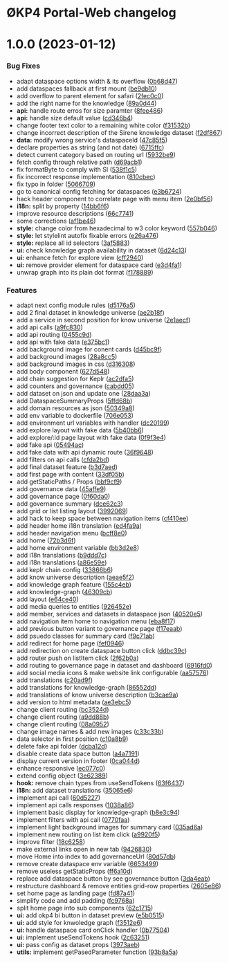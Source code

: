 # ØKP4 Portal-Web changelog

# 1.0.0 (2023-01-12)


### Bug Fixes

* adapt dataspace options width & its overflow ([0b68d47](https://github.com/okp4/portal-web/commit/0b68d472b1b45de0641da464f7e9f9bc4d9f2db2))
* add dataspaces fallback at first mount ([be9db10](https://github.com/okp4/portal-web/commit/be9db10f254a1382f5a92e85e21fefb9982e9647))
* add overflow to parent element for safari ([2fec0c0](https://github.com/okp4/portal-web/commit/2fec0c0c6ae162521c86f3f3df9803209b917628))
* add the right name for the knowledge ([89a0d44](https://github.com/okp4/portal-web/commit/89a0d446ec535c2504cda5e6ec3607b7630a7506))
* **api:** handle route erros for size paramter ([8fee486](https://github.com/okp4/portal-web/commit/8fee48682bf5824d9048155127f815ea1756fa59))
* **api:** handle size default value ([cd346b4](https://github.com/okp4/portal-web/commit/cd346b4ded52db77b77ae993805e62c8d34df55f))
* change footer text color to a remaining white color ([f31532b](https://github.com/okp4/portal-web/commit/f31532b5840df895c5b93e7d08c6c8e138719029))
* change incorrect description of the Sirene knowledge dataset ([f2df867](https://github.com/okp4/portal-web/commit/f2df867e946273d0f4e28eaaeae0ad1b1ab5fb9b))
* **data:** modify wrong service's dataspaceId ([47c85f5](https://github.com/okp4/portal-web/commit/47c85f58aa5c0a9995fd6eb7bdedc10ff38ba06f))
* declare properties as string (and not date) ([6715ffc](https://github.com/okp4/portal-web/commit/6715ffc7451ddf8b8b013a964a1513207390144f))
* detect current category based on routing url ([5932be9](https://github.com/okp4/portal-web/commit/5932be90f5014943cc83607e3bc96d0e0e429c0f))
* fetch config through relative path ([d69acb1](https://github.com/okp4/portal-web/commit/d69acb19709604956e671dac879b78e637bfc198))
* fix formatByte to comply with SI ([538f1c5](https://github.com/okp4/portal-web/commit/538f1c51d48dffbc6e0dd21fa1fe78223ae4a7be))
* fix incorrect response implementation ([810cbec](https://github.com/okp4/portal-web/commit/810cbec9229f3b76e8bcce805eb0800791d3a158))
* fix typo in folder ([5066709](https://github.com/okp4/portal-web/commit/50667094028a7305cd82f02a73f956e714b31249))
* go to canonical config fetching for dataspaces ([e3b6724](https://github.com/okp4/portal-web/commit/e3b67247991ae41d0b2258114fb340d9ed777a16))
* hack header component to correlate page with menu item ([2e0bf56](https://github.com/okp4/portal-web/commit/2e0bf56e18cebd978ffce757f9ce8a4bdd3034ce))
* **i18n:** split by property ([14bb6f6](https://github.com/okp4/portal-web/commit/14bb6f6ff095f352b4e61cda913fe498dbf4861f))
* improve resource descriptions ([66c7741](https://github.com/okp4/portal-web/commit/66c77413718a9d59a550796baae25ccef331bf1d))
* some corrections ([af1be46](https://github.com/okp4/portal-web/commit/af1be461588e68b470f81296c74e16539e1ed801))
* **style:** change color from hexadecimal to w3 color keyword ([557b046](https://github.com/okp4/portal-web/commit/557b046019e45cfeeb86f8e2ddc051ef75e301c9))
* **style:** let stylelint autofix fixable errors ([e26a476](https://github.com/okp4/portal-web/commit/e26a47652014c3afb21c45fb2121049245eacda7))
* **style:** replace all id selectors ([3af5883](https://github.com/okp4/portal-web/commit/3af5883387de5d55bf91f0bab205892397106717))
* **ui:** check knowledge graph availability in dataset ([6d24c13](https://github.com/okp4/portal-web/commit/6d24c13c634741bfae9d83e50120ad4b3720104d))
* **ui:** enhance fetch for explore view ([cff2940](https://github.com/okp4/portal-web/commit/cff29404acd5afa031db3c5030bf36070a2f65e0))
* **ui:** remove provider element for dataspace card ([e3d4fa1](https://github.com/okp4/portal-web/commit/e3d4fa14d198c9cecd2375d284a4f05143dc06b7))
* unwrap graph into its plain dot format ([f178889](https://github.com/okp4/portal-web/commit/f1788896f98d979b1558dcca08507d5956c3db02))


### Features

* adapt next config module rules ([d5176a5](https://github.com/okp4/portal-web/commit/d5176a50c105b7149fc356346c19abbb6d0ff1d3))
* add 2 final dataset in knowledge universe ([ae2b18f](https://github.com/okp4/portal-web/commit/ae2b18fe71e7b011a66942b2710301663cb6981e))
* add a service in second position for know universe ([2e1aecf](https://github.com/okp4/portal-web/commit/2e1aecf385f46666ab0da1c5afe91a5489c45d9a))
* add api calls ([a9fc830](https://github.com/okp4/portal-web/commit/a9fc83030ad7344d2af91ff94e236b4adb8a2134))
* add api routing ([0455c9d](https://github.com/okp4/portal-web/commit/0455c9dbd72c8ceb7b4fb1a7a1cc252d4ad089e3))
* add api with fake data ([e375bc1](https://github.com/okp4/portal-web/commit/e375bc1b2ba86b80a4847b2c5b0bfad67ae91d40))
* add background image for conent cards ([d45bc9f](https://github.com/okp4/portal-web/commit/d45bc9f46db73411f0a5cc38771ad35a6a32c400))
* add background images ([28a8cc5](https://github.com/okp4/portal-web/commit/28a8cc555861413312e0ce2cdc50e925cc30a2f5))
* add background images in css ([d316308](https://github.com/okp4/portal-web/commit/d3163082315a0d24eb13992e74052f5f0c6194ed))
* add body component ([627d548](https://github.com/okp4/portal-web/commit/627d548aca455255e816dae338fa338ada33df8a))
* add chain suggestion for Keplr ([ac2dfa5](https://github.com/okp4/portal-web/commit/ac2dfa5d4e6ba5241bdd5d08786035b13311f19d))
* add counters and governance ([cabdd05](https://github.com/okp4/portal-web/commit/cabdd0537ba1eed22c66a0d9c5ccd80d88ba50db))
* add dataset on json and update one ([28daa3a](https://github.com/okp4/portal-web/commit/28daa3a2af9fb64c51205a7ee6097651200c49c3))
* add DataspaceSummaryProps ([5ffd68b](https://github.com/okp4/portal-web/commit/5ffd68b221495e1c0ab5bf45e5e8ddcab02c9f6a))
* add domain resources as json ([50349a8](https://github.com/okp4/portal-web/commit/50349a8fe88179571b2d9d5816dd85fc65470b83))
* add env variable to dockerfile ([706e053](https://github.com/okp4/portal-web/commit/706e053246836582577b1ff05a2ca4e716fe31e6))
* add environment url variables with handler ([dc20199](https://github.com/okp4/portal-web/commit/dc20199ac25409bc9f42502835e64648b856c5b6))
* add explore layout with fake data ([5b40bb6](https://github.com/okp4/portal-web/commit/5b40bb66c874b6a1b8424603c8dd2a24ee5e6ef1))
* add explore/:id page layout with fake data ([0f9f3e4](https://github.com/okp4/portal-web/commit/0f9f3e4ce40e1fc6f23afb6e63353057160ad541))
* add fake api ([05494ac](https://github.com/okp4/portal-web/commit/05494acff286f19aa54e81ddb45057b09c75d1d7))
* add fake data with api dynamic route ([36f9648](https://github.com/okp4/portal-web/commit/36f96481573ff6b18486456cbb374bc09c14f87b))
* add filters on api calls ([cfda2bd](https://github.com/okp4/portal-web/commit/cfda2bdff7e7eb1c5b279777d2b40c03f0039a6d))
* add final dataset feature ([b3d7aed](https://github.com/okp4/portal-web/commit/b3d7aedea4c42625d17ddc443d392b4dbbbe6a51))
* add first page with content ([33df05b](https://github.com/okp4/portal-web/commit/33df05b78ebb49adcc826ba359d0b9649d87a73b))
* add getStaticPaths / Props ([bbf9cf9](https://github.com/okp4/portal-web/commit/bbf9cf9ae4b46066b9079e91c934935f12bc552d))
* add governance data ([45affe9](https://github.com/okp4/portal-web/commit/45affe97e730d080d68e16891a544df9ef0d9654))
* add governance page ([0f60da0](https://github.com/okp4/portal-web/commit/0f60da03d48263c620c39e1dabbad3f5fca7f57c))
* add governance summary ([dce62c3](https://github.com/okp4/portal-web/commit/dce62c3dbc5b72ca4b9318f1804599cee3cb858c))
* add grid or list listing layout ([3992069](https://github.com/okp4/portal-web/commit/3992069a8d647018062c9abd9a5367ee9d73640f))
* add hack to keep space between navigation items ([cf410ee](https://github.com/okp4/portal-web/commit/cf410eefb4d7bbbb54e1fdd8c4fa44c01a27ec70))
* add header home i18n translation ([ed4fa9a](https://github.com/okp4/portal-web/commit/ed4fa9aa44d41c32bed6f46b562513172692125b))
* add header navigation menu ([bcff8e0](https://github.com/okp4/portal-web/commit/bcff8e0858584c6140079a49d2bf05b203935888))
* add home ([72b3d6f](https://github.com/okp4/portal-web/commit/72b3d6fce5e5dd2e6aa2a1e7fd92a2e900a62725))
* add home environment variable ([bb3d2e8](https://github.com/okp4/portal-web/commit/bb3d2e8ceeec3730e7298f44a2e379e2211e305d))
* add i18n translations ([b9ddd7c](https://github.com/okp4/portal-web/commit/b9ddd7c4a4845c7028384cd7c0b365059bea1560))
* add i18n translations ([a86e59e](https://github.com/okp4/portal-web/commit/a86e59e670075a05d73d3b2e44dc60ccba6b5516))
* add keplr chain config ([33866b6](https://github.com/okp4/portal-web/commit/33866b6d97293cd72f7fb56938f1d8d3616f266b))
* add know universe description ([aeae5f2](https://github.com/okp4/portal-web/commit/aeae5f25c958ce087c1b4c9140cc90d96c3d9f3f))
* add knowledge graph feature ([155c4eb](https://github.com/okp4/portal-web/commit/155c4eb0de1b1bb2f632a04fe3fc569709e06016))
* add knowledge-graph ([46309cb](https://github.com/okp4/portal-web/commit/46309cb4424520046d178b9a777f8d6865a75a6a))
* add layout ([e64ce40](https://github.com/okp4/portal-web/commit/e64ce407455b60fdd56e91ad9e416b3f796a343e))
* add media queries to entities ([926452e](https://github.com/okp4/portal-web/commit/926452ed7029e28b24001548885d123a218653bf))
* add member, services and datasets in dataspace json ([40520e5](https://github.com/okp4/portal-web/commit/40520e5f0dcaddf8239204961ee4afa4683b8299))
* add navigation item home to navigation menu ([eba8f17](https://github.com/okp4/portal-web/commit/eba8f174edb764990dd2823d1415fc5c7d0c76bb))
* add previous button variant to governance page ([f17eaab](https://github.com/okp4/portal-web/commit/f17eaabe344e70a64830fcd048deea3c6a515f19))
* add psuedo classes for summary card ([f9c71ab](https://github.com/okp4/portal-web/commit/f9c71ab6ca1e3300ee876db8942ebaae8b3f9ece))
* add redirect for home page ([fef0946](https://github.com/okp4/portal-web/commit/fef09462e2301558f6fa49b03f77b2bdc737c363))
* add redirection on create dataspace button click ([ddbc39c](https://github.com/okp4/portal-web/commit/ddbc39c2b20de9b133047f690385ea54f59c6c4a))
* add router push on listItem click ([2f62b0a](https://github.com/okp4/portal-web/commit/2f62b0a8b0b726c03bc812791ab1accc2129d250))
* add routing to governance page in dataset and dashboard ([6916fd0](https://github.com/okp4/portal-web/commit/6916fd00f29909587daee24b4e2593f6f0ccbde8))
* add social media icons & make website link configurable ([aa57576](https://github.com/okp4/portal-web/commit/aa5757607516bc776386c38484f83a90b29ea96d))
* add translations ([c20ad9f](https://github.com/okp4/portal-web/commit/c20ad9f9426e2407fbe34b32bcffa9ab948190a7))
* add translations for knowledge-graph ([86552dd](https://github.com/okp4/portal-web/commit/86552dd5c8b002546365fa306acd5e4f04a016b3))
* add translations of know universe description ([b3cae9a](https://github.com/okp4/portal-web/commit/b3cae9a2fd27a673b7f1d3faa3129b240f58bdb9))
* add version to html metadata ([ae3ebc5](https://github.com/okp4/portal-web/commit/ae3ebc56be0def1dfbdec13546f2acaa4fef9e7d))
* change client routing ([bc3524d](https://github.com/okp4/portal-web/commit/bc3524de0ea5f7de3a37deee969b10863c0a3e55))
* change client routing ([a9dd88b](https://github.com/okp4/portal-web/commit/a9dd88bcfbcca7db103ec49b06701f6bb726180a))
* change client routing ([08a0952](https://github.com/okp4/portal-web/commit/08a09522f62a373c29e6db2f144bf4ef4c20518d))
* change image names & add new images ([c33c33b](https://github.com/okp4/portal-web/commit/c33c33b36f297b140c883b6e8dda530438dcd85d))
* data selector in first position ([c10a8b9](https://github.com/okp4/portal-web/commit/c10a8b92520718990165529c69043d78cee3bb1b))
* delete fake api folder ([dcba12d](https://github.com/okp4/portal-web/commit/dcba12d1254bd7f714830052954fc9dbd0a3912e))
* disable create data space button ([a4a7191](https://github.com/okp4/portal-web/commit/a4a719186b2641483de2d08d79b2c347a803bb27))
* display current version in footer ([0ca044d](https://github.com/okp4/portal-web/commit/0ca044d3cddaade5127c0891078fe6d377002ebe))
* enhance responsive ([ec077c0](https://github.com/okp4/portal-web/commit/ec077c0476a625d02e8562d88a75ceb2896517b7))
* extend config object ([3e62389](https://github.com/okp4/portal-web/commit/3e62389444fb860df7e4ab6c9c72019efeed9333))
* **hook:** remove chain types from useSendTokens ([63f6437](https://github.com/okp4/portal-web/commit/63f6437d39afca3d2f4fb58aad81758355eea516))
* **i18n:** add dataset translations ([35065e6](https://github.com/okp4/portal-web/commit/35065e6f76b06e900ab94f276e8432a4eb054a17))
* implement api call ([60d5227](https://github.com/okp4/portal-web/commit/60d5227b620edfff140c362c77f34288354bbfd1))
* implement api calls responses ([1038a86](https://github.com/okp4/portal-web/commit/1038a8692bff7d6dced3641467dfe89cdb3a810d))
* implement basic display for knowledge-graph ([b8e3c94](https://github.com/okp4/portal-web/commit/b8e3c943483c9965671d26f663e43ceafa1d83ed))
* implement filters with api call ([0770faa](https://github.com/okp4/portal-web/commit/0770faa0c5c289ce0f7014a2e2b9e7936069366d))
* implement light background images for summary card ([035ad6a](https://github.com/okp4/portal-web/commit/035ad6a148cc307fdcaaccbeeba4333edd0e7f18))
* implement new routing on list item click ([a9920f5](https://github.com/okp4/portal-web/commit/a9920f56049b068d185816ef1ceea2b3c4fe16ba))
* improve filter ([18c6258](https://github.com/okp4/portal-web/commit/18c6258eb82db6bebf6e9de2b8a5b1ab6c8ad214))
* make external links open in new tab ([9426830](https://github.com/okp4/portal-web/commit/94268305f6b784c8486ed95af6e229b0ee51fa9a))
* move Home into index to add governanceUrl ([80d57db](https://github.com/okp4/portal-web/commit/80d57db7dd4d32748340be9345d48496963b3364))
* remove create dataspace env variable ([6653499](https://github.com/okp4/portal-web/commit/665349981a9283aad2a1080709b4544e73c350d8))
* remove useless getStaticProps ([ff6a10d](https://github.com/okp4/portal-web/commit/ff6a10da3e0bf4a4a4bc733ba8e245c72e158672))
* replace add dataspace button by see governance button ([3da4eab](https://github.com/okp4/portal-web/commit/3da4eabe3a71db117ff48d8223b03608a0094456))
* restructure dashboard & remove entities grid-row properties ([2605e86](https://github.com/okp4/portal-web/commit/2605e86efdb12e7a18338c2b3b4541121ba5617b))
* set home page as landing page ([fd87a41](https://github.com/okp4/portal-web/commit/fd87a41f0255a92ee399a910247177bbaac03f6c))
* simplify code and add padding ([fc9768a](https://github.com/okp4/portal-web/commit/fc9768aa3f6e43fdba20f3c2f7d10b669dcaa1f1))
* split home page into sub components ([62c1715](https://github.com/okp4/portal-web/commit/62c1715e0f49c0a26f7aa5ac5847fcc17cb0028c))
* **ui:** add okp4 bi button in dataset preview ([e5b0515](https://github.com/okp4/portal-web/commit/e5b05158a10ebcf73d42bb22d398b2fba6391cf7))
* **ui:** add style for knwoledge graph ([f3512e6](https://github.com/okp4/portal-web/commit/f3512e6ef2f383f8efba7999ba6c35d936783598))
* **ui:** handle dataspace card onClick handler ([0b77504](https://github.com/okp4/portal-web/commit/0b77504bcc5504b226bdf7c03b27b9bda0122e9e))
* **ui:** implement useSendTokens hook ([2c63251](https://github.com/okp4/portal-web/commit/2c63251fa9873bd7e7b4d54c3d6d4ed44f49f289))
* **ui:** pass config as dataset props ([3973aeb](https://github.com/okp4/portal-web/commit/3973aebd8a054a4ddc712d2181b00dd7faf957fd))
* **utils:** implement getPasedParameter function ([93b8a5a](https://github.com/okp4/portal-web/commit/93b8a5ad9a7a9fb358b752fafabf74b5e3d4a722))
